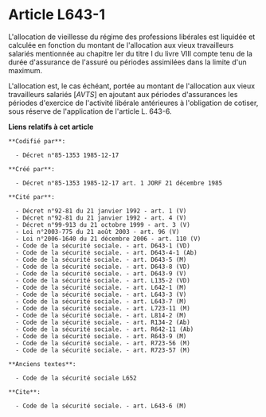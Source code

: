 # Article L643-1

L'allocation de vieillesse du régime des professions libérales est liquidée et calculée en fonction du montant de
l'allocation aux vieux travailleurs salariés mentionnée au chapitre Ier du titre I du livre VIII compte tenu de la durée
d'assurance de l'assuré ou périodes assimilées dans la limite d'un maximum. 

L'allocation est, le cas échéant, portée au montant de l'allocation aux vieux travailleurs salariés [*AVTS*] en ajoutant aux
périodes d'assurances les périodes d'exercice de l'activité libérale antérieures à l'obligation de cotiser, sous réserve de
l'application de l'article L. 643-6.

**Liens relatifs à cet article**

	**Codifié par**:

	  - Décret n°85-1353 1985-12-17

	**Créé par**:

	  - Décret n°85-1353 1985-12-17 art. 1 JORF 21 décembre 1985

	**Cité par**:

	  - Décret n°92-81 du 21 janvier 1992 - art. 1 (V)
	  - Décret n°92-81 du 21 janvier 1992 - art. 4 (V)
	  - Décret n°99-913 du 21 octobre 1999 - art. 3 (V)
	  - Loi n°2003-775 du 21 août 2003 - art. 96 (V)
	  - Loi n°2006-1640 du 21 décembre 2006 - art. 110 (V)
	  - Code de la sécurité sociale. - art. D643-1 (VD)
	  - Code de la sécurité sociale. - art. D643-4-1 (Ab)
	  - Code de la sécurité sociale. - art. D643-5 (M)
	  - Code de la sécurité sociale. - art. D643-8 (VD)
	  - Code de la sécurité sociale. - art. D643-9 (V)
	  - Code de la sécurité sociale. - art. L135-2 (VD)
	  - Code de la sécurité sociale. - art. L642-1 (M)
	  - Code de la sécurité sociale. - art. L643-3 (V)
	  - Code de la sécurité sociale. - art. L643-7 (M)
	  - Code de la sécurité sociale. - art. L723-11 (M)
	  - Code de la sécurité sociale. - art. L814-2 (M)
	  - Code de la sécurité sociale. - art. R134-2 (Ab)
	  - Code de la sécurité sociale. - art. R642-11 (Ab)
	  - Code de la sécurité sociale. - art. R643-9 (M)
	  - Code de la sécurité sociale. - art. R723-56 (M)
	  - Code de la sécurité sociale. - art. R723-57 (M)

	**Anciens textes**:

	  - Code de la sécurité sociale L652

	**Cite**:

	  - Code de la sécurité sociale. - art. L643-6 (M)
